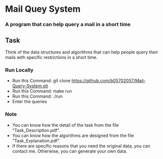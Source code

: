 # Mail Quey System

### A program that can help query a mail in a short time

## Task
Think of the data structures and algorithms that can help people query their mails with specific restrictions in a short time.

### Run Locally
* Run this Command: git clone <https://github.com/b05702057/Mail-Query-System.git>
* Run this Command: make run
* Run this Command: ./run
* Enter the queries

### Note
* You can know how the detail of the task from the file "Task_Description.pdf".
* You can know how the algorithms are designed from the file "Task_Explanation.pdf".
* If there are specific reasons that you need the original data, you can contact me. Otherwise, you can generate your own data.
